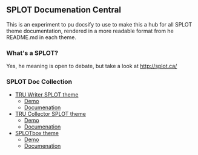 ## SPLOT Documenation Central

This is an experiment to pu docsify to use to make this a hub for all SPLOT theme documentation, rendered in a more readable format from he README.md in each theme.

### What's a SPLOT?
Yes, he meaning is open to debate, but take a look at http://splot.ca/

### SPLOT Doc Collection

* [TRU Writer SPLOT theme](https://github.com/cogdog/truwriter)
    * [Demo](http://splot.ca/writer/)
    * [Documenation](https://cogdog.github.io/splot-docsify/?basePath=https%3A%2F%2Fraw.githubusercontent.com%2Fcogdog%2Ftruwriter%2Fmaster%2F#/)
* [TRU Collector SPLOT theme](https://github.com/cogdog/tru-collector)
    * [Demo](http://splot.ca/collector/)
    * [Documenation](https://cogdog.github.io/splot-docsify/?basePath=https%3A%2F%2Fraw.githubusercontent.com%2Fcogdog%2Ftru-collector%2Fmaster%2F#/)
* [SPLOTbox theme](https://github.com/cogdog/splotbox)
    * [Demo](http://splot.ca/box/)
    * [Documenation](https://cogdog.github.io/splot-docsify/?basePath=https%3A%2F%2Fraw.githubusercontent.com%2Fcogdog%2Fsplotbox%2Fmaster%2F#/)
